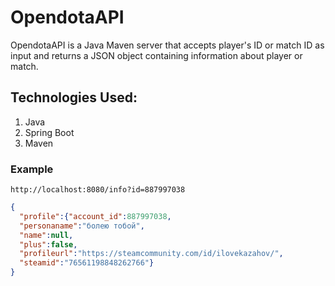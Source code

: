 ﻿# OpendotaAPI
OpendotaAPI is a Java Maven server that accepts player's ID or match ID as input and returns a JSON object containing information about player or match.
## Technologies Used:
1. Java
2. Spring Boot
3. Maven

### Example
```
http://localhost:8080/info?id=887997038
```
```json
{
  "profile":{"account_id":887997038, 
  "personaname":"болею тобой",
  "name":null,
  "plus":false,
  "profileurl":"https://steamcommunity.com/id/ilovekazahov/",
  "steamid":"76561198848262766"}
}
```
